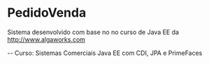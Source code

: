 # PedidoVenda
Sistema desenvolvido com base no no curso de Java EE da http://www.algaworks.com

-- Curso: Sistemas Comerciais Java EE com CDI, JPA e PrimeFaces
